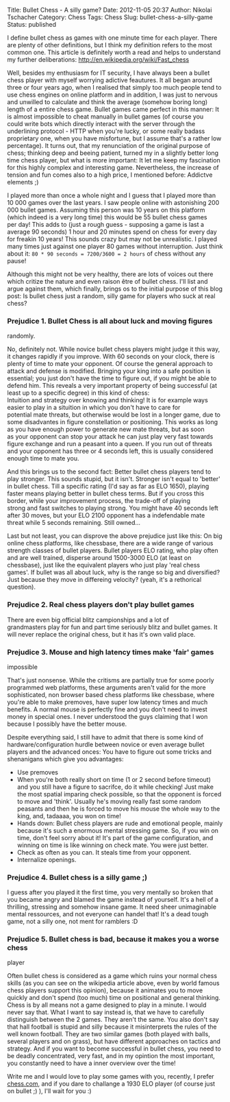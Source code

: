 Title: Bullet Chess - A silly game?
Date: 2012-11-05 20:37
Author: Nikolai Tschacher
Category: Chess
Tags: Chess
Slug: bullet-chess-a-silly-game
Status: published

I define bullet chess as games with one minute time for each
player. There are plenty of other definitions, but I think my
definition refers to the most common one. This article is definitely
worth a read and helps to understand my further
deliberations: <http://en.wikipedia.org/wiki/Fast_chess>

Well, besides my enthusiasm for IT security, I have always been a bullet
chess player with myself worrying adictive feautures. It all began
around three or four years ago, when I realised that simply too much
people tend to use chess engines on online platform and in addition, I
was just to nervous and unwilled to calculate and think the average
(somehow boring long) length of a entire chess game. Bullet games came
perfect in this manner: It is almost impossible to cheat manually in
bullet games (of course you could write bots which directly interact
with the server through the underlining protocol - HTTP when you're
lucky, or some really badass proprietary one, when you have misfortune,
but I assume that's a rather low percentage). It turns out, that
my renunciation of the original purpose of chess; thinking deep and
beeing patient, turned my in a slightly better long time chess player,
but what is more important: It let me keep my fascination for this
highly complex and interesting game. Nevertheless, the increase of
tension and fun comes also to a high price, I mentioned before: Addictve
elements ;)

I played more than once a whole night and I guess that I played more
than 10 000 games over the last years. I saw people online with
astonishing 200 000 bullet games. Assuming this person was 10 years
on this platform (which indeed is a very long time) this would be 55
bullet chess games per day! This adds to (just a rough guess - supposing
a game is last a average 90 seconds) 1 hour and 20 minutes spend on
chess for every day for freakin 10 years! This sounds crazy but may
not be unrealistic. I played many times just against one player 80 games
without interruption. Just think about it: `80 * 90 seconds = 7200/3600
= 2 hours` of chess without any pause!

Although this might not be very healthy, there are lots of voices out
there which critize the nature and even raison être of bullet chess.
I'll list and argue against them, which finally, brings os to the
initial purpose of this blog post: Is bullet chess just a random, silly
game for players who suck at real chess?

### Prejudice 1. Bullet Chess is all about luck and moving figures
randomly.

No, definitely not. While novice bullet chess players might judge it
this way, it changes rapidly if you improve. With 60 seconds on your
clock, there is plenty of time to mate your opponent. Of course the
general approach to attack and defense is modified. Bringing your king
into a safe position is essential; you just don't have the time to
figure out, if you might be able to defend him. This reveals a very
important property of being successful (at least up to a specific
degree) in this kind of chess:  
Intuition and strategy over knowing and thinking! It is for example
ways easier to play in a situition in which you don't have to care for  
potential mate threats, but otherwise would be lost in a longer game,
due to some disadvantes in figure constellation or positioning. This
works as long as you have enough power to generate new mate threats, but
as soon as your opponent can stop your attack he can just play very fast
towards figure exchange and run a peasant into a queen. If you run out
of threats and your opponent has three or 4 seconds left, this is
usually considered enough time to mate you.

And this brings us to the second fact: Better bullet chess players tend
to play stronger. This sounds stupid, but it isn't. Stronger isn't equal
to 'better' in bullet chess. Till a specific rating (I'd say as far as
ELO 1650), playing faster means playing better in bullet chess terms.
But if you cross this border, while your improvement process, the
trade-off of playing  
strong and fast switches to playing strong. You might have 40 seconds
left after 30 moves, but your ELO 2100 opponent has a indefendable mate
threat while 5 seconds remaining. Still owned...

Last but not least, you can disprove the above prejudice just like this:
On big online chess platforms, like chessbase, there are a wide range of
various strength classes of bullet players. Bullet players ELO rating,
who play often and are well trained, disperse around 1500-3000 ELO (at
least on chessbase), just like the equivalent players who just play
'real chess games'. If bullet was all about luck, why is the range so
big and diversified? Just because they move in differeing velocity?
(yeah, it's a rethorical question).

### Prejudice 2. Real chess players don't play bullet games

There are even big official blitz campionships and a lot of
grandmasters play for fun and part time seriously blitz and bullet
games. It will never replace the original chess, but it has it's own
valid place.

### Prejudice 3. Mouse and high latency times make 'fair' games
impossible

That's just nonsense. While the critisms are partially true for some
poorly programmed web platforms, these arguments aren't valid for the
more sophisticated, non browser based chess platforms like chessbase,
where you're able to make premoves, have super low latency times and
much benefits. A normal mouse is perfectly fine and you don't need to
invest money in special ones. I never understood the guys claiming
that I won because I possibly have the better mouse.

Despite everything said, I still have to admit that there is some kind
of hardware/configuration hurdle between novice or even average bullet
players and the advanced onces: You have to figure out some tricks and
shenanigans which give you advantages:

-   Use premoves
-   When you're both really short on time (1 or 2 second before timeout)
    and you still have a figure to sacrifce, do it while checking! Just
    make the most spatial imparing check possible, so that the opponent
    is forced to move and 'think'. Usually he's moving really fast some
    random peasants and then he is forced to move his mouse the whole
    way to the king, and, tadaaaa, you won on time!
-   Hands down: Bullet chess players are rude and emotional people,
    mainly because it's such a enormous mental stressing game. So, if
    you win on time, don't feel sorry about it! It's part of the game
    configuration, and winning on time is like winning on check mate.
    You were just better.
-   Check as often as you can. It steals time from your opponent.
-   Internalize openings.

### Prejudice 4. Bullet chess is a silly game ;)

I guess after you played it the first time, you very mentally so broken
that you became angry and blamed the game instead of yourself. It's a
hell of a thrilling, stressing and somehow insane game. It need sheer
unimaginable mental ressources, and not everyone can handel that! It's a
dead tough game, not a silly one, not ment for ramblers :D

### Prejudice 5. Bullet chess is bad, because it makes you a worse chess
player

Often bullet chess is considered as a game which ruins your normal chess
skills (as you can see on the wikipedia article above, even by world
famous chess players support this opinion), because it animates you to
move quickly and don't spend (too much) time on positional and general
thinking. Chess is by all means not a game designed to play in a minute.
I would never say that. What I want to say instead is, that we have to
carefully distinguish between the 2 games. They aren't the same. You
also don't say that hall football is stupid and silly because it
misinterprets the rules of the well known football. They are two similar
games (both played with balls, several players and on grass), but have
different approaches on tactics and strategy. And if you want to become
successful in bullet chess, you need to be deadly concentrated, very
fast, and in my opintion the most important, you constantly need to have
a inner overview over the time!

Write me and I would love to play some games with you, recently, I
prefer [chess.com](http://chess.com "chess.com"), and if you dare to
challange a 1930 ELO player (of course just on bullet ;) ), I'll wait
for you :)
